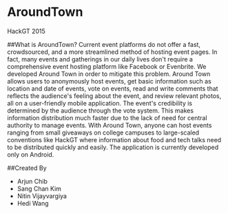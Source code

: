 # AroundTown
HackGT 2015

##What is AroundTown?
Current event platforms do not offer a fast, crowdsourced, and a more streamlined method of hosting event pages. In fact, many events and gatherings in our daily lives don't require a comprehensive event hosting platform like Facebook or Evenbrite. We developed Around Town in order to mitigate this problem. Around Town allows users to anonymously host events, get basic information such as location and date of events, vote on events, read and write comments that reflects the audience's feeling about the event, and review relevant photos, all on a user-friendly mobile application. The event's credibility is determined by the audience through the vote system. This makes information distribution much faster due to the lack of need for central authority to manage events. With Around Town, anyone can host events ranging from small giveaways on college campuses to large-scaled conventions like HackGT where information about food and tech talks need to be distributed quickly and easily. The application is currently developed only on Android.

##Created By
- Arjun Chib
- Sang Chan Kim 
- Nitin Vijayvargiya
- Hedi Wang
